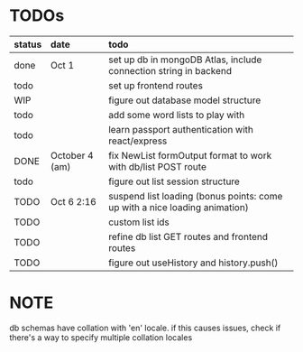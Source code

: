 # TODOs

| status | date | todo | 
:-- | :-- | :--
 done | Oct 1 | set up db in mongoDB Atlas, include connection string in backend 
 todo | | set up frontend routes
WIP | | figure out database model structure
todo | | add some word lists to play with
todo | | learn passport authentication with react/express
DONE | October 4 (am) | fix NewList formOutput format to work with db/list POST route
todo | | figure out list session structure
TODO | Oct 6 2:16| suspend list loading (bonus points: come up with a nice loading animation)
TODO | | custom list ids
TODO | | refine db list GET routes and frontend routes
TODO | | figure out useHistory and history.push() 

# NOTE
db schemas have collation with 'en' locale. if this causes issues, check if there's a way to specify multiple collation locales